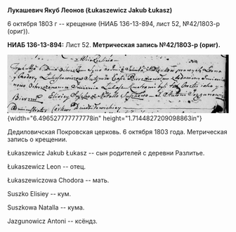 **Лукашевич Якуб Леонов (Łukaszewicz Jakub Łukasz)**

6 октября 1803 г -- крещение (НИАБ 136-13-894, лист 52, №42/1803-р
(ориг)).

**НИАБ 136-13-894:** Лист 52. **Метрическая запись №42/1803-р (ориг).**

![](./media/87fe1271c9d03331c861174f9b9fe278dc95506c.png){width="6.496527777777778in"
height="1.7144827209098863in"}

Дедиловичская Покровская церковь. 6 октября 1803 года. Метрическая
запись о крещении.

Łukaszewicz Jakub Łukasz -- сын родителей с деревни Разлитье.

Łukaszewicz Leon -- отец.

Łukaszewiczowa Chodora -- мать.

Suszko Elisiey -- кум.

Suszkowa Natalla -- кума.

Jazgunowicz Antoni -- ксёндз.
